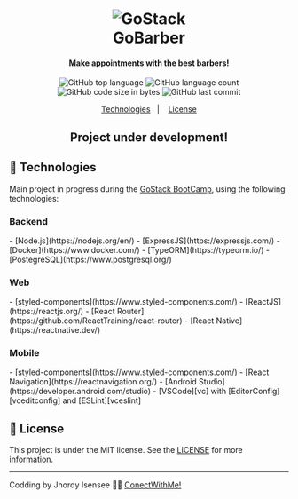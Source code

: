 <h1 align="center">
    <img alt="GoStack" src="https://storage.googleapis.com/golden-wind/bootcamp-gostack/header-desafios.png" />
    <br>
    GoBarber
</h1>

<h4 align="center">
  Make appointments with the best barbers!
</h4>
<p align="center">
  <img alt="GitHub top language" src="https://img.shields.io/github/languages/top/jhordy9/gobarber">
  
  <img alt="GitHub language count" src="https://img.shields.io/github/languages/count/jhordy9/gobarber">
  
  <img alt="GitHub code size in bytes" src="https://img.shields.io/github/languages/code-size/jhordy9/gobarber">
  
  <img alt="GitHub last commit" src="https://img.shields.io/github/last-commit/jhordy9/gobarber">
 

<p align="center">
  <a href="#rocket-technologies">Technologies</a>&nbsp;&nbsp;&nbsp;|&nbsp;&nbsp;&nbsp;
  <a href="#memo-license">License</a>
</p>

<h2 align="center"> Project under development! </h2>

## :rocket: Technologies

Main project in progress during the [GoStack BootCamp](https://rocketseat.com.br/bootcamp), using the following technologies:

<h3>Backend</h3>
-  [Node.js](https://nodejs.org/en/)
-  [ExpressJS](https://expressjs.com/)
-  [Docker](https://www.docker.com/)
-  [TypeORM](https://typeorm.io/)
-  [PostegreSQL](https://www.postgresql.org/)

<h3>Web</h3>
-  [styled-components](https://www.styled-components.com/)
-  [ReactJS](https://reactjs.org/)
-  [React Router](https://github.com/ReactTraining/react-router)
-  [React Native](https://reactnative.dev/)

<h3>Mobile</h3>
-  [styled-components](https://www.styled-components.com/)
-  [React Navigation](https://reactnavigation.org/)
-  [Android Studio](https://developer.android.com/studio)
-  [VSCode][vc] with [EditorConfig][vceditconfig] and [ESLint][vceslint]
  

## :memo: License
This project is under the MIT license. See the [LICENSE](https://github.com/Jhordy9/gobarber/blob/master/LICENSE) for more information.

---

Codding by Jhordy Isensee 👨‍💻 [ConectWithMe!](https://www.linkedin.com/in/jhordyisensee/)

[nodejs]: https://nodejs.org/
[yarn]: https://yarnpkg.com/
[vc]: https://code.visualstudio.com/
[vceditconfig]: https://marketplace.visualstudio.com/items?itemName=EditorConfig.EditorConfig
[vceslint]: https://marketplace.visualstudio.com/items?itemName=dbaeumer.vscode-eslint
